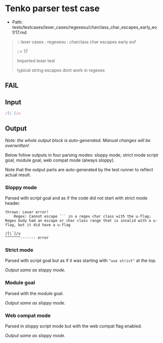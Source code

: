 # Tenko parser test case

- Path: tests/testcases/lexer_cases/regexesu/charclass_char_escapes_early_eof/17.md

> :: lexer cases : regexesu : charclass char escapes early eof
>
> ::> 17
>
> Imported lexer test
>
> typical string escapes dont work in regexes

## FAIL

## Input

`````js
/[\`]/u
`````

## Output

_Note: the whole output block is auto-generated. Manual changes will be overwritten!_

Below follow outputs in four parsing modes: sloppy mode, strict mode script goal, module goal, web compat mode (always sloppy).

Note that the output parts are auto-generated by the test runner to reflect actual result.

### Sloppy mode

Parsed with script goal and as if the code did not start with strict mode header.

`````
throws: Lexer error!
    Regex: Cannot escape ``` in a regex char class with the u-flag; Regex body had an escape or char class range that is invalid with a u-flag, but it did have a u-flag

/[\`]/u
^^^^^^^------- error
`````

### Strict mode

Parsed with script goal but as if it was starting with `"use strict"` at the top.

_Output same as sloppy mode._

### Module goal

Parsed with the module goal.

_Output same as sloppy mode._

### Web compat mode

Parsed in sloppy script mode but with the web compat flag enabled.

_Output same as sloppy mode._
